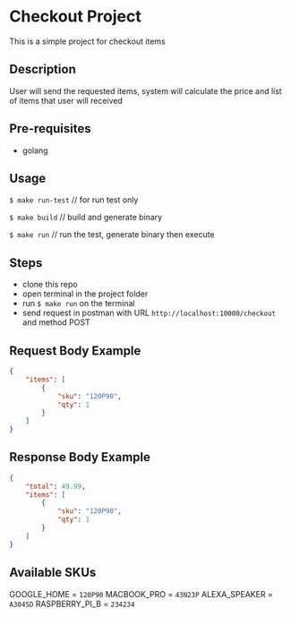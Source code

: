 # Checkout Project
This is a simple project for checkout items

## Description
User will send the requested items, system will calculate the price and list of items that user will received

## Pre-requisites
- golang

## Usage

`$ make run-test` // for run test only

`$ make build` // build and generate binary

`$ make run` // run the test, generate binary then execute

## Steps

- clone this repo 
- open terminal in the project folder
- run `$ make run` on the terminal
- send request in postman with URL `http://localhost:10000/checkout` and method POST

## Request Body Example
```json
{
    "items": [
        {
            "sku": "120P90",
            "qty": 1
        }
    ]
}
```

## Response Body Example
```json
{
    "total": 49.99,
    "items": [
        {
            "sku": "120P90",
            "qty": 1
        }
    ]
}
```

## Available SKUs
GOOGLE_HOME    = `120P90`
MACBOOK_PRO    = `43N23P`
ALEXA_SPEAKER  = `A304SD`
RASPBERRY_PI_B = `234234`
